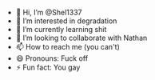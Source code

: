 - 👋 Hi, I’m @Shel1337
- 👀 I’m interested in degradation
- 🌱 I’m currently learning shit
- 💞️ I’m looking to collaborate with Nathan
- 📫 How to reach me (you can't)
- 😄 Pronouns: Fuck off
- ⚡ Fun fact: You gay
